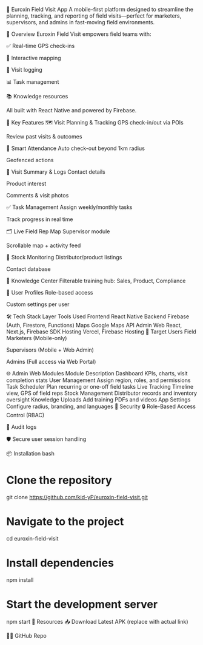 📍 Euroxin Field Visit App
A mobile-first platform designed to streamline the planning, tracking, and reporting of field visits—perfect for marketers, supervisors, and admins in fast-moving field environments.

🚀 Overview
Euroxin Field Visit empowers field teams with:

✅ Real-time GPS check-ins

📍 Interactive mapping

📝 Visit logging

📊 Task management

📚 Knowledge resources

All built with React Native and powered by Firebase.

📱 Key Features
🗺 Visit Planning & Tracking
GPS check-in/out via POIs

Review past visits & outcomes

📌 Smart Attendance
Auto check-out beyond 1km radius

Geofenced actions

📄 Visit Summary & Logs
Contact details

Product interest

Comments & visit photos

✅ Task Management
Assign weekly/monthly tasks

Track progress in real time

🗂 Live Field Rep Map
Supervisor module

Scrollable map + activity feed

🛒 Stock Monitoring
Distributor/product listings

Contact database

📖 Knowledge Center
Filterable training hub: Sales, Product, Compliance

👤 User Profiles
Role-based access

Custom settings per user

🛠 Tech Stack
Layer	Tools Used
Frontend	React Native
Backend	Firebase (Auth, Firestore, Functions)
Maps	Google Maps API
Admin Web	React, Next.js, Firebase SDK
Hosting	Vercel, Firebase Hosting
👥 Target Users
Field Marketers (Mobile-only)

Supervisors (Mobile + Web Admin)

Admins (Full access via Web Portal)

🌐 Admin Web Modules
Module	Description
Dashboard	KPIs, charts, visit completion stats
User Management	Assign region, roles, and permissions
Task Scheduler	Plan recurring or one-off field tasks
Live Tracking	Timeline view, GPS of field reps
Stock Management	Distributor records and inventory oversight
Knowledge Uploads	Add training PDFs and videos
App Settings	Configure radius, branding, and languages
🔐 Security
🔒 Role-Based Access Control (RBAC)

🧾 Audit logs

🛡 Secure user session handling

📦 Installation
bash
# Clone the repository
git clone https://github.com/kid-yP/euroxin-field-visit.git

# Navigate to the project
cd euroxin-field-visit

# Install dependencies
npm install

# Start the development server
npm start
🔗 Resources
📥 Download Latest APK (replace with actual link)

🧑‍💻 GitHub Repo
